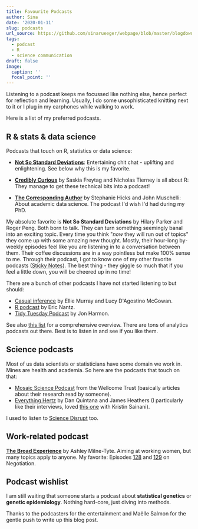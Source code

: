```yaml
---
title: Favourite Podcasts
author: Sina
date: '2020-01-11'
slug: podcasts
url_source: https://github.com/sinarueeger/webpage/blob/master/blogdown/content/post/2020-01-11-podcasts.md
tags: 
  - podcast
  - R
  - science communication
draft: false
image:
  caption: ''
  focal_point: ''
---
```


Listening to a podcast keeps me focussed like nothing else, hence perfect for reflection and learning. Usually, I do some unsophisticated knitting next to it or I plug in my earphones while walking to work. 

Here is a list of my preferred podcasts. 

## R & stats & data science
Podcasts that touch on R, statistics or data science: 

- [**Not So Standard Deviations**](http://nssdeviations.com/): Entertaining chit chat - uplifting and enlightening. See below why this is my favorite. 

- [**Credibly Curious**](https://soundcloud.com/crediblycurious) by Saskia Freytag and Nicholas Tierney is all about R: They manage to get these technical bits into a podcast! 

- [**The Corresponding Author**](https://twitter.com/CorrespondAuth) by Stephanie Hicks and John Muschelli: About academic data science. The podcast I'd wish I'd had during my PhD. 

My absolute favorite is **Not So Standard Deviations** by Hilary Parker and Roger Peng. Both born to talk. They can turn something seemingly banal into an exciting topic. Every time you think "*now* they will run out of topics" they come up with some amazing new thought. Mostly, their hour-long by-weekly episodes feel like you are listening in to a conversation between them. Their coffee discussions are in a way pointless but make 100% sense to me. Through their podcast, I got to know one of my other favorite podcasts ([Sticky Notes](http://stickynotespodcast.libsyn.com/)). The best thing - they giggle so much that if you feel a little down, you will be cheered up in no time! 

There are a bunch of other podcasts I have not started listening to but should: 
- [Casual inference](http://casualinfer.libsyn.com/) by Ellie Murray and Lucy D'Agostino McGowan.
- [R podcast](https://r-podcast.org/) by Eric Nantz.
- [Tidy Tuesday Podcast](https://www.tidytuesday.com) by Jon Harmon.

See also [this list](https://jumpingrivers.github.io/podcasts/technical-podcasts.html) for a comprehensive overview. There are tons of analytics podcasts out there. Best is to listen in and see if you like them. 

## Science podcasts

Most of us data scientists or statisticians have some domain we work in. Mines are health and academia. So here are the podcasts that touch on that: 

- [Mosaic Science Podcast](https://mosaicscience.com/) from the Wellcome Trust (basically articles about their research read by someone). 
- [Everything Hertz](https://everythinghertz.com/) by Dan Quintana and James Heathers (I particularly like their interviews, loved [this one](https://everythinghertz.com/91) with Kristin Sainani). 

I used to listen to [Science Disrupt](https://sciencedisrupt.com/) too. 

## Work-related podcast

[**The Broad Experience**](http://www.thebroadexperience.com/) by Ashley Milne-Tyte. Aiming at working women, but many topics apply to anyone. My favorite: Episodes [128](http://www.thebroadexperience.com/listen/2018/6/13/episode-128-youre-worth-it-the-power-of-negotiation-part-1) and [129](http://www.thebroadexperience.com/listen/2018/6/20/episode-129-youre-worth-it-the-power-of-negotiation-part-2) on Negotiation. 

## Podcast wishlist

I am still waiting that someone starts a podcast about **statistical genetics** or **genetic epidemiology**. Nothing hard-core, just diving into methods. 

Thanks to the podcasters for the entertainment and Maëlle Salmon for the gentle push to write up this blog post.

